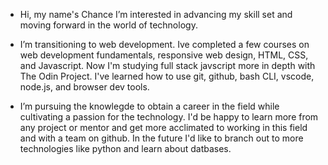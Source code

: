 -  Hi, my name's Chance I’m interested in advancing my skill set and moving forward in the world of technology.

-  I’m transitioning to web development. Ive completed a few courses on web development fundamentals, responsive web design, HTML, CSS, and Javascript.        Now I'm studying full stack javscript more in depth with The Odin Project. I've learned how to use git, github, bash CLI, vscode, node.js, and browser      dev tools.  
   

-  I’m pursuing the knowlegde to obtain a career in the field while cultivating a passion for the technology. I'd be happy to learn more from any project 
   or mentor and get more acclimated to working in this field and with a team on github. In the future I'd like to branch out to more technologies like        python and learn about datbases.


<!---
TakingChances01/TakingChances01 is a ✨ special ✨ repository because its `README.md` (this file) appears on your GitHub profile.
You can click the Preview link to take a look at your changes.
--->
